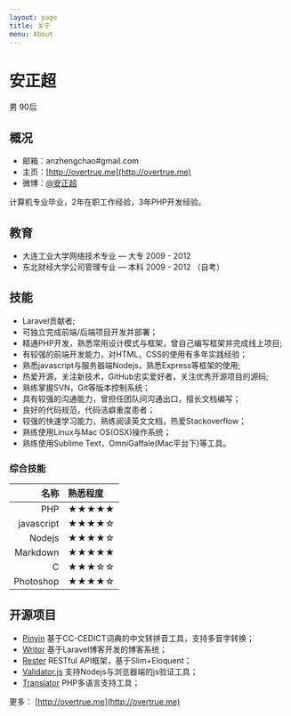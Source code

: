 ```yaml
---
layout: page
title: 关于
menu: About
---
```


安正超
===
男 90后

## 概况

- 邮箱：anzhengchao#gmail.com
- 主页：[http://overtrue.me](http://overtrue.me)
- 微博：[@安正超](http://weibo.com/joychaocc)

计算机专业毕业，2年在职工作经验，3年PHP开发经验。

## 教育
- 大连工业大学网络技术专业 — 大专 2009 - 2012
- 东北财经大学公司管理专业 — 本科 2009 - 2012 （自考）

## 技能
- Laravel贡献者;
- 可独立完成前端/后端项目开发并部署；
- 精通PHP开发，熟悉常用设计模式与框架，曾自己编写框架并完成线上项目;
- 有较强的前端开发能力，对HTML，CSS的使用有多年实践经验；
- 熟悉javascript与服务器端Nodejs，熟悉Express等框架的使用;
- 热爱开源，关注新技术，GitHub忠实爱好者，关注优秀开源项目的源码;
- 熟练掌握SVN，Git等版本控制系统；
- 具有较强的沟通能力，曾担任团队间沟通出口，擅长文档编写；
- 良好的代码规范，代码洁癖重度患者；
- 较强的快速学习能力，熟练阅读英文文档，热爱Stackoverflow；
- 熟练使用Linux与Mac OS(OSX)操作系统；
- 熟练使用Sublime Text，OmniGaffale(Mac平台下)等工具。

### 综合技能

| 名称 | 熟悉程度
|--:|:--|
| PHP | ★★★★★ |
| javascript | ★★★★☆ |
| Nodejs | ★★★★☆ |
| Markdown | ★★★★★ |
| C | ★★★☆☆ |
| Photoshop | ★★★★☆ |



## 开源项目
- [Pinyin](https://github.com/overtrue/pinyin)  基于CC-CEDICT词典的中文转拼音工具，支持多音字转换；
- [Writor](https://github.com/overtrue/writor)  基于Laravel博客开发的博客系统；
- [Rester](https://github.com/overtrue/Rester)  RESTful API框架，基于Slim+Eloquent；
- [Validator.js](https://github.com/overtrue/Validator.js)   支持Nodejs与浏览器端的js验证工具；
- [Translator](https://github.com/overtrue/Translator) PHP多语言支持工具；

更多： [http://overtrue.me](http://overtrue.me)